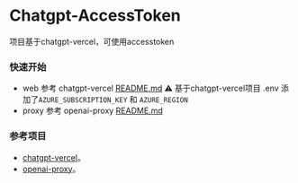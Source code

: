 # Chatgpt-AccessToken
项目基于chatgpt-vercel，可使用accesstoken

### 快速开始
- web
参考 chatgpt-vercel [README.md](.//README.md)
⚠ 基于chatgpt-vercel项目 .env 添加了<code>AZURE_SUBSCRIPTION_KEY</code> 和 <code>AZURE_REGION</code>
- proxy
参考 openai-proxy [README.md](./openai-proxy/README.md)

### 参考项目
- [chatgpt-vercel](https://github.com/ourongxing/chatgpt-vercel)。
- [openai-proxy](https://github.com/geekr-dev/openai-proxy)。